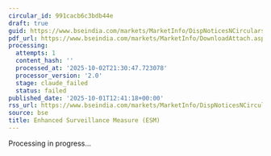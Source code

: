 ```yaml
---
circular_id: 991cacb6c3bdb44e
draft: true
guid: https://www.bseindia.com/markets/MarketInfo/DispNoticesNCirculars.aspx?Noticeid={EA53D4E5-0283-49BA-A030-AB5456A93E54}&noticeno=20251001-44&dt=10/01/2025&icount=44&totcount=83&flag=0
pdf_url: https://www.bseindia.com/markets/MarketInfo/DownloadAttach.aspx?id=20251001-44&attachedId=b0ea2867-968c-4bf6-943d-96ece70c3856
processing:
  attempts: 1
  content_hash: ''
  processed_at: '2025-10-02T21:30:47.723078'
  processor_version: '2.0'
  stage: claude_failed
  status: failed
published_date: '2025-10-01T12:41:18+00:00'
rss_url: https://www.bseindia.com/markets/MarketInfo/DispNoticesNCirculars.aspx?Noticeid={EA53D4E5-0283-49BA-A030-AB5456A93E54}&noticeno=20251001-44&dt=10/01/2025&icount=44&totcount=83&flag=0
source: bse
title: Enhanced Surveillance Measure (ESM)
---
```


Processing in progress...